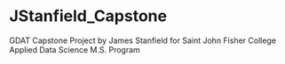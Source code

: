 # JStanfield_Capstone
GDAT Capstone Project by James Stanfield for Saint John Fisher College Applied Data Science M.S. Program
